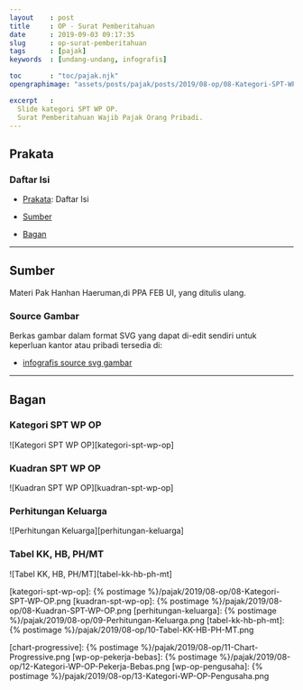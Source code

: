 ```yaml
---
layout    : post
title     : OP - Surat Pemberitahuan
date      : 2019-09-03 09:17:35
slug      : op-surat-pemberitahuan
tags      : [pajak]
keywords  : [undang-undang, infografis]

toc       : "toc/pajak.njk"
opengraphimage: "assets/posts/pajak/posts/2019/08-op/08-Kategori-SPT-WP-OP.png"

excerpt   : 
  Slide kategori SPT WP OP.
  Surat Pemberitahuan Wajib Pajak Orang Pribadi.
---
```


<a name="prakata"></a>

## Prakata

### Daftar Isi

* [Prakata](#prakata): Daftar Isi

* [Sumber](#sumber)

* [Bagan](#bagan)

-- -- --

<a name="sumber"></a>

## Sumber

Materi Pak Hanhan Haeruman,di PPA FEB UI, yang ditulis ulang.

### Source Gambar

Berkas gambar dalam format SVG yang dapat di-edit sendiri
untuk keperluan kantor atau pribadi tersedia di:

* [infografis source svg gambar][github-orang-pribadi]

-- -- --

<a name="bagan"></a>

## Bagan

### Kategori SPT WP OP

![Kategori SPT WP OP][kategori-spt-wp-op]

### Kuadran SPT WP OP

![Kuadran SPT WP OP][kuadran-spt-wp-op]

### Perhitungan Keluarga

![Perhitungan Keluarga][perhitungan-keluarga]

### Tabel KK, HB, PH/MT

![Tabel KK, HB, PH/MT][tabel-kk-hb-ph-mt]

[//]: <> ( -- -- -- links below -- -- -- )

[kategori-spt-wp-op]:   {% postimage %}/pajak/2019/08-op/08-Kategori-SPT-WP-OP.png
[kuadran-spt-wp-op]:    {% postimage %}/pajak/2019/08-op/08-Kuadran-SPT-WP-OP.png
[perhitungan-keluarga]: {% postimage %}/pajak/2019/08-op/09-Perhitungan-Keluarga.png
[tabel-kk-hb-ph-mt]:    {% postimage %}/pajak/2019/08-op/10-Tabel-KK-HB-PH-MT.png

[github-orang-pribadi]:  https://github.com/epsi-rns/belajar-pajak/tree/master/02-OP/svg


[chart-progressive]:    {% postimage %}/pajak/2019/08-op/11-Chart-Progressive.png
[wp-op-pekerja-bebas]:  {% postimage %}/pajak/2019/08-op/12-Kategori-WP-OP-Pekerja-Bebas.png
[wp-op-pengusaha]:      {% postimage %}/pajak/2019/08-op/13-Kategori-WP-OP-Pengusaha.png
